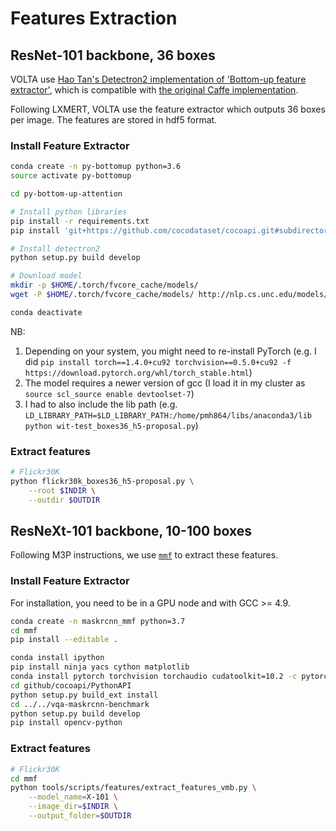 # Features Extraction

## ResNet-101 backbone, 36 boxes

VOLTA use [Hao Tan's Detectron2 implementation of 'Bottom-up feature extractor'](https://github.com/airsplay/py-bottom-up-attention), which is compatible with [the original Caffe implementation](https://github.com/peteanderson80/bottom-up-attention).

Following LXMERT, VOLTA use the feature extractor which outputs 36 boxes per image.
The features are stored in hdf5 format.

### Install Feature Extractor

```bash
conda create -n py-bottomup python=3.6
source activate py-bottomup

cd py-bottom-up-attention

# Install python libraries
pip install -r requirements.txt
pip install 'git+https://github.com/cocodataset/cocoapi.git#subdirectory=PythonAPI'

# Install detectron2
python setup.py build develop

# Download model
mkdir -p $HOME/.torch/fvcore_cache/models/
wget -P $HOME/.torch/fvcore_cache/models/ http://nlp.cs.unc.edu/models/faster_rcnn_from_caffe_attr.pkl

conda deactivate
```

NB:
1. Depending on your system, you might need to re-install PyTorch (e.g. I did `pip install torch==1.4.0+cu92 torchvision==0.5.0+cu92 -f https://download.pytorch.org/whl/torch_stable.html`)
2. The model requires a newer version of gcc (I load it in my cluster as `source scl_source enable devtoolset-7`)
3. I had to also include the lib path (e.g. `LD_LIBRARY_PATH=$LD_LIBRARY_PATH:/home/pmh864/libs/anaconda3/lib python wit-test_boxes36_h5-proposal.py`)


### Extract features
```bash
# Flickr30K
python flickr30k_boxes36_h5-proposal.py \
    --root $INDIR \
    --outdir $OUTDIR
```


## ResNeXt-101 backbone, 10-100 boxes
Following M3P instructions, we use [`mmf`](https://github.com/facebookresearch/mmf/) to extract these features. 

### Install Feature Extractor
For installation, you need to be in a GPU node and with GCC >= 4.9.

```bash
conda create -n maskrcnn_mmf python=3.7
cd mmf
pip install --editable .

conda install ipython
pip install ninja yacs cython matplotlib
conda install pytorch torchvision torchaudio cudatoolkit=10.2 -c pytorch-nightly
cd github/cocoapi/PythonAPI
python setup.py build_ext install
cd ../../vqa-maskrcnn-benchmark
python setup.py build develop
pip install opencv-python
```

### Extract features
```bash
# Flickr30K
cd mmf
python tools/scripts/features/extract_features_vmb.py \
    --model_name=X-101 \
    --image_dir=$INDIR \
    --output_folder=$OUTDIR
```
